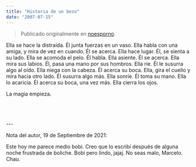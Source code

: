 ```yaml
---
title: "Historia de un beso"
date: "2007-07-15"
---
```


> Publicado originalmente en [noesporno](/noesporno).

Ella se hace la distraída. Él junta fuerzas en un vaso. Ella habla con una amiga, y mira de vez en cuando. Él se acerca. Ella hace lugar. Él, se sienta a su lado. Ella se acomoda el pelo. Él habla. Ella asiente. Él se acerca. Ella mira sus labios. Él, pasa una mano por sus hombros. Ella ríe. Él le susurra algo al oído. Ella niega con la cabeza. Él acerca su boca. Ella, gira el cuello y mira hacia otro lado. Él susurra algo más. Ella sonríe. Él toma su mano. Ella lo acaricia. Él acerca su boca, una vez más. Ella cierra los ojos.

La magia empieza.

<br>
<br>
<br>
---

Nota del autor, 19 de Septiembre de 2021:

Este hoy me parece medio bobi. Creo que lo escribí después de alguna noche frustrada de boliche. Bobi pero lindo, jajaj. No seas malo, Marcelo. Chau.